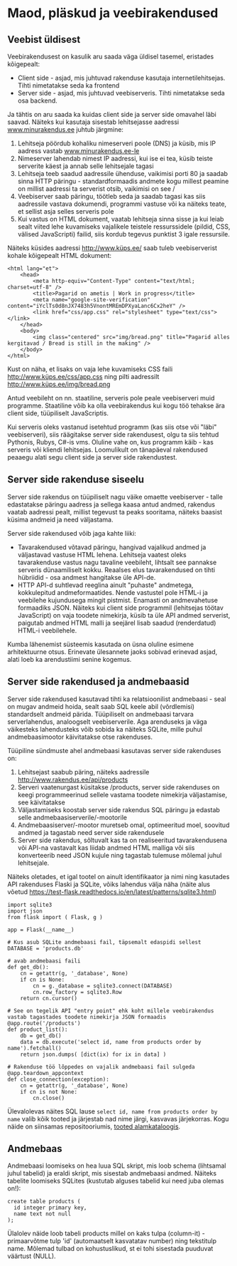 # Maod, pläskud ja veebirakendused

## Veebist üldisest

Veebirakendusest on kasulik aru saada väga üldisel tasemel, eristades kõigepealt:

* Client side - asjad, mis juhtuvad rakenduse kasutaja internetilehitsejas. Tihti nimetatakse seda ka frontend
* Server side - asjad, mis juhtuvad veebiserveris. Tihti nimetatakse seda osa backend.

Ja tähtis on aru saada ka kuidas client side ja server side omavahel läbi saavad.
Näiteks kui kasutaja sisestab lehitsejasse aadressi www.minurakendus.ee juhtub järgmine:

1. Lehitseja pöördub kohaliku nimeserveri poole (DNS) ja küsib, mis IP aadress vastab www.minurakendus.ee-le
2. Nimeserver lahendab nimest IP aadressi, kui ise ei tea, küsib teiste serverite käest ja annab selle lehitsejale tagasi
3. Lehitseja teeb saadud aadressile ühenduse, vaikimisi porti 80 ja saadab sinna HTTP päringu - standardformaadis andmete 
kogu millest peamine on millist aadressi ta serverist otsib, vaikimisi on see /
4. Veebiserver saab päringu, töötleb seda ja saadab tagasi kas siis aadressile vastava dokumendi, programmi vastuse või ka 
näiteks teate, et sellist asja selles serveris pole
5. Kui vastus on HTML dokument, vaatab lehitseja sinna sisse ja kui leiab sealt viited lehe kuvamiseks vajalikele teistele 
ressurssidele (pildid, CSS, välised JavaScripti) failid, siis kordub tegevus punktist 3 igale ressursile.

Näiteks küsides aadressi http://www.küps.ee/ saab tuleb veebiserverist kohale kõigepealt HTML dokument:

```
<html lang="et">
	<head>
		<meta http-equiv="Content-Type" content="text/html; charset=utf-8" />
		<title>Pagarid on ametis | Work in progress</title>
		<meta name="google-site-verification" content="iYclTs0d8nJX7483h5VnontMREmDPXyaLanc6Cx2heY" />
		<link href="css/app.css" rel="stylesheet" type="text/css"></link>
	</head>
	<body>
		<img class="centered" src="img/bread.png" title="Pagarid alles kergitavad / Bread is still in the making" />
	</body>
</html>
```

Kust on näha, et lisaks on vaja lehe kuvamiseks CSS faili http://www.küps.ee/css/app.css ning pilti aadressilt
http://www.küps.ee/img/bread.png

Antud veebileht on nn. staatiline, serveris pole peale veebiserveri muid programme. Staatiline võib ka olla
veebirakendus kui kogu töö tehakse ära client side, tüüpiliselt JavaScriptis. 

Kui serveris oleks vastanud isetehtud programm (kas siis otse või "läbi" veebiserveri), siis räägitakse server side
rakendusest, olgu ta siis tehtud Pythonis, Rubys, C#-is vms. Oluline vahe on, kus programm käib - kas serveris või kliendi lehitsejas.
Loomulikult on tänapäeval rakendused peaaegu alati segu client side ja server side rakendustest.

## Server side rakenduse siseelu

Server side rakendus on tüüpiliselt nagu väike omaette veebiserver - talle edastatakse päringu aadress ja sellega kaasa antud andmed,
rakendus vaatab aadressi pealt, millist tegevust ta peaks sooritama, näiteks baasist küsima andmeid ja need väljastama.

Server side rakendused võib jaga kahte liiki:

* Tavarakendused võtavad päringu, hangivad vajalikud andmed ja väljastavad vastuse HTML lehena. Lehitseja vaatest oleks tavarakenduse vastus nagu tavaline veebileht, lihtsalt see pannakse serveris dünaamiliselt kokku. Reaalses elus tavarakendused on tihti hübriidid - osa andmest hangitakse üle API-de.
* HTTP API-d suhtlevad reeglina ainult "puhaste" andmetega, kokkulepitud andmeformaatides. Nende vastustel pole HTML-i ja veebilehe kujundusega mingit pistmist. Enamasti on andmevahetuse formaadiks JSON. Näiteks kui client side programmil (lehitsejas töötav JavaScript) on vaja toodete nimekirja, küsib ta üle API andmed serverist, paigutab andmed HTML malli ja seejärel lisab saadud (renderdatud) HTML-i veebilehele.

Kumba lähenemist süsteemis kasutada on üsna oluline esimene arhitektuurne otsus. Erinevate ülesannete jaoks sobivad erinevad asjad, alati loeb ka arendustiimi senine kogemus.

## Server side rakendused ja andmebaasid

Server side rakendused kasutavad tihti ka relatsioonilist andmebaasi - seal on mugav andmeid hoida, sealt saab SQL keele abil (võrdlemisi) standardselt andmeid pärida. Tüüpiliselt on andmebaasi tarvara serverlahendus, analoogselt veebiserverile. Aga arenduseks ja väga väikesteks lahendusteks võib sobida ka näiteks SQLite, mille puhul andmebaasimootor käivitatakse otse rakenduses.

Tüüpiline sündmuste ahel andmebaasi kasutavas server side rakenduses on:

1. Lehitsejast saabub päring, näiteks aadressile http://www.rakendus.ee/api/products
2. Serveri vaatenurgast küsitakse /products, server side rakenduses on keegi programmeerinud sellele vastama toodete nimekirja väljastamise, see käivitatakse
3. Väljastamiseks koostab server side rakendus SQL päringu ja edastab selle andmebaasiserverile/-mootorile
4. Andmebaasiserver/-mootor muretseb omal, optimeeritud moel, soovitud andmed ja tagastab need server side rakendusele
5. Server side rakendus, sõltuvalt kas ta on realiseeritud tavarakendusena või API-na vastavalt kas liidab andmed HTML malliga või siis konverteerib need JSON kujule ning tagastab tulemuse mõlemal juhul lehitsejale.

Näiteks oletades, et igal tootel on ainult identifikaator ja nimi ning kasutades API rakenduses Flaski ja SQLite, võiks lahendus välja näha (näite alus võetud https://test-flask.readthedocs.io/en/latest/patterns/sqlite3.html)

```
import sqlite3
import json
from flask import ( Flask, g )

app = Flask(__name__)

# Kus asub SQLite andmebaasi fail, täpsemalt edaspidi sellest
DATABASE = 'products.db'

# avab andmebaasi faili
def get_db():
    cn = getattr(g, '_database', None)
    if cn is None:
        cn = g._database = sqlite3.connect(DATABASE)
        cn.row_factory = sqlite3.Row
    return cn.cursor()

# See on tegelik API "entry point" ehk koht millele veebirakendus vastab tagastades toodete nimekirja JSON formaadis
@app.route('/products')
def product_list():
    db = get_db()
    data = db.execute('select id, name from products order by name').fetchall()
    return json.dumps( [dict(ix) for ix in data] )
   
# Rakenduse töö lõppedes on vajalik andmebaasi fail sulgeda
@app.teardown_appcontext
def close_connection(exception):
    cn = getattr(g, '_database', None)
    if cn is not None:
        cn.close()
```

Ülevalolevas näites SQL lause ```select id, name from products order by name``` valib kõik tooted ja järjestab nad nime järgi, kasvavas järjekorras. Kogu näide on siinsamas repositooriumis, [tooted alamkataloogis](tooted).

## Andmebaas

Andmebaasi loomiseks on hea luua SQL skript, mis loob schema (lihtsamal juhul tabelid) ja eraldi skript, mis sisestab andmebaasi andmed. Näiteks tabelite loomiseks SQLites (kustutab alguses tabelid kui need juba olemas on!):

```
create table products (
  id integer primary key,
  name text not null
);
```

Ülalolev näide loob tabeli products millel on kaks tulpa (column-it) - primaarvõtme tulp 'id' (automaatselt kasvatatav number) ning tekstitulp name. Mõlemad tulbad on kohustuslikud, st ei tohi sisestada puuduvat väärtust (NULL).
